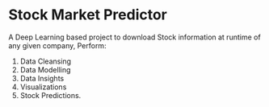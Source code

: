 # Stock Market Predictor

A Deep Learning based project to download Stock information at runtime of any given company, Perform:

1. Data Cleansing
2. Data Modelling
3. Data Insights
4. Visualizations
5. Stock Predictions.
